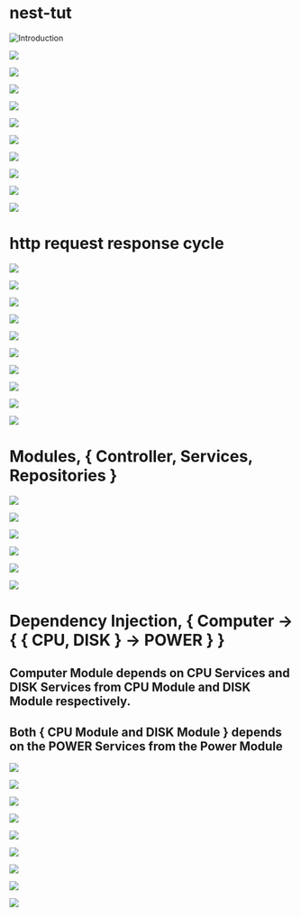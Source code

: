 # nest-tut
![Introduction](slides/1.0/1.0.png "")

![](slides/1.0/1.01.png "")

![](slides/1.0/1.02.png "")

![](slides/1.0/1.03.png "")

![](slides/1.0/1.04.png "")

![](slides/1.0/1.05.png "")

![](slides/1.0/1.06.png "")

![](slides/1.0/1.07.png "")

![](slides/1.0/1.08.png "")

![](slides/1.0/1.09.png "")

![](slides/1.0/1.10.png "")


# http request response cycle
![](slides/1.1/1.11.png "")

![](slides/1.1/1.12.png "")

![](slides/1.1/1.13.png "")

![](slides/1.1/1.14.png "")

![](slides/1.1/1.15.png "")

![](slides/1.1/1.16.png "")

![](slides/1.1/1.17.png "")

![](slides/1.1/1.18.png "")

![](slides/1.1/1.19.png "")

![](slides/1.1/1.20.png "")

# Modules, { Controller, Services, Repositories }

![](slides/1.2/1.21.png "")

![](slides/1.2/1.22.png "")

![](slides/1.2/1.23.png "")

![](slides/1.2/1.24.png "")

![](slides/1.2/1.25.png "")

![](slides/1.2/1.26.png "")

# Dependency Injection, { Computer -> { { CPU, DISK } -> POWER } }

## Computer Module depends on CPU Services and DISK Services from CPU Module and DISK Module respectively.
## Both { CPU Module and DISK Module } depends on the POWER Services from the Power Module

![](slides/1.3/1.30.png "")

![](slides/1.3/1.31.png "")

![](slides/1.3/1.32.png "")

![](slides/1.3/1.33.png "")

![](slides/1.3/1.34.png "")

![](slides/1.3/1.35.png "")

![](slides/1.3/1.36.png "")

![](slides/1.3/1.37.png "")

![](slides/1.3/1.38.png "")
